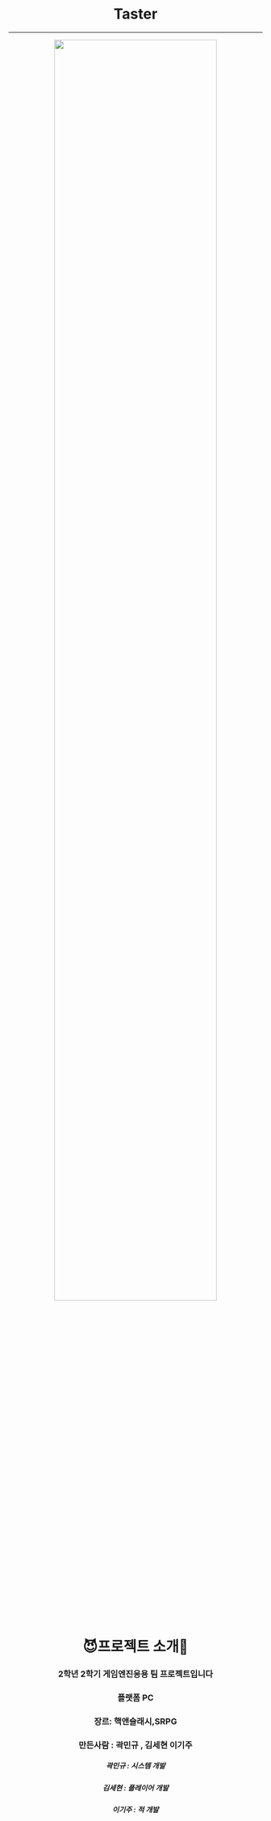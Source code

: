 <div align="center">
  
# Taster
----
<img width="80%" src="https://user-images.githubusercontent.com/77712394/210706156-3564f501-f71c-4410-a09a-e28b1e2accca.png"/>

# 😈프로젝트 소개👿
### 2학년 2학기 게임엔진응용 팀 프로젝트입니다
### 플랫폼 PC
### 장르: 핵앤슬래시,SRPG
### 만든사람 : 곽민규 , 김세현 이기주

##### 곽민규 : 시스템 개발 
##### 김세현 : 플레이어 개발
##### 이기주 : 적 개발
